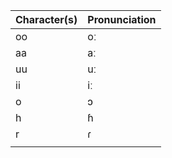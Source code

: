
| Character(s) | Pronunciation |
| ------------ | ------------- |
| oo           | oː            |
| aa           | aː            |
| uu           | uː            |
| ii           | iː            |
| o            | ɔ             |
| h            | ɦ             |
| r            | ɾ             |
|              |               |
